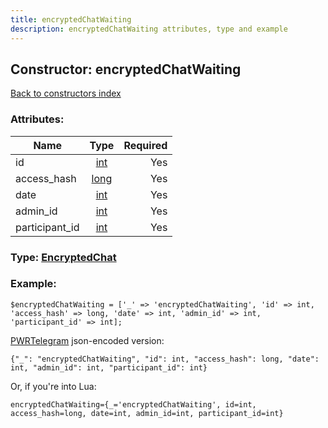 ```yaml
---
title: encryptedChatWaiting
description: encryptedChatWaiting attributes, type and example
---
```

## Constructor: encryptedChatWaiting  
[Back to constructors index](index.md)



### Attributes:

| Name     |    Type       | Required |
|----------|:-------------:|---------:|
|id|[int](../types/int.md) | Yes|
|access\_hash|[long](../types/long.md) | Yes|
|date|[int](../types/int.md) | Yes|
|admin\_id|[int](../types/int.md) | Yes|
|participant\_id|[int](../types/int.md) | Yes|



### Type: [EncryptedChat](../types/EncryptedChat.md)


### Example:

```
$encryptedChatWaiting = ['_' => 'encryptedChatWaiting', 'id' => int, 'access_hash' => long, 'date' => int, 'admin_id' => int, 'participant_id' => int];
```  

[PWRTelegram](https://pwrtelegram.xyz) json-encoded version:

```
{"_": "encryptedChatWaiting", "id": int, "access_hash": long, "date": int, "admin_id": int, "participant_id": int}
```


Or, if you're into Lua:  


```
encryptedChatWaiting={_='encryptedChatWaiting', id=int, access_hash=long, date=int, admin_id=int, participant_id=int}

```


